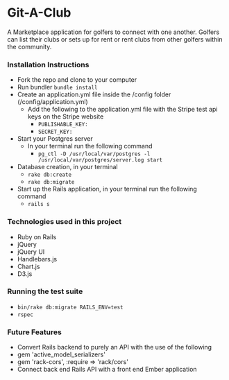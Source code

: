 # Git-A-Club
A Marketplace application for golfers to connect with one another. Golfers can list their clubs or sets up for rent or rent clubs from other golfers within the community.

### Installation Instructions
* Fork the repo and clone to your computer
* Run bundler `bundle install` 
* Create an application.yml file inside the /config folder (/config/application.yml)
  * Add the following to the application.yml file with the Stripe test api keys on the Stripe website
    * `PUBLISHABLE_KEY:` 
    * `SECRET_KEY: `
* Start your Postgres server
  * In your terminal run the following command
    * `pg_ctl -D /usr/local/var/postgres -l /usr/local/var/postgres/server.log start`
* Database creation, in your terminal
  * `rake db:create`
  * `rake db:migrate`
* Start up the Rails application, in your terminal run the following command
  * `rails s`

### Technologies used in this project
* Ruby on Rails
* jQuery
* jQuery UI
* Handlebars.js
* Chart.js
* D3.js

### Running the test suite
* `bin/rake db:migrate RAILS_ENV=test`
* `rspec`

### Future Features
* Convert Rails backend to purely an API with the use of the following
 * gem 'active_model_serializers'
 * gem 'rack-cors', :require => 'rack/cors'
* Connect back end Rails API with a front end Ember application
